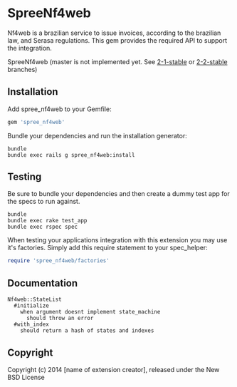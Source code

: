 SpreeNf4web
===========

Nf4web is a brazilian service to issue invoices, according to the
brazilian law, and Serasa regulations. This gem provides the required
API to support the integration.

SpreeNf4web (master is not implemented yet. See
[2-1-stable](https://github.com/alexandremcosta/spree_nf4web/tree/2-1-stable)
or
[2-2-stable](https://github.com/alexandremcosta/spree_nf4web/tree/2-2-stable)
branches)

Installation
------------

Add spree_nf4web to your Gemfile:

```ruby
gem 'spree_nf4web'
```

Bundle your dependencies and run the installation generator:

```shell
bundle
bundle exec rails g spree_nf4web:install
```

Testing
-------

Be sure to bundle your dependencies and then create a dummy test app for the specs to run against.

```shell
bundle
bundle exec rake test_app
bundle exec rspec spec
```

When testing your applications integration with this extension you may use it's factories.
Simply add this require statement to your spec_helper:

```ruby
require 'spree_nf4web/factories'
```

Documentation
-------------
```
Nf4web::StateList
  #initialize
    when argument doesnt implement state_machine
      should throw an error
  #with_index
    should return a hash of states and indexes
```

Copyright
---------

Copyright (c) 2014 [name of extension creator], released under the New BSD License

